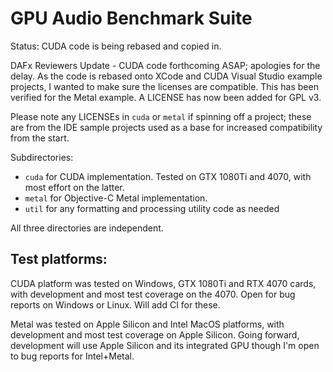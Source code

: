 # GPU Audio Benchmark Suite

Status: CUDA code is being rebased and copied in.

DAFx Reviewers Update - CUDA code forthcoming ASAP; apologies for the delay. As the code is rebased onto XCode and CUDA Visual Studio example projects, I wanted to make sure the licenses are compatible. This has been verified for the Metal example. A LICENSE has now been added for GPL v3. 

Please note any LICENSEs in `cuda` or `metal` if spinning off a project; these are from the IDE sample projects used as a base for increased compatibility from the start.

Subdirectories:

- `cuda` for CUDA implementation. Tested on GTX 1080Ti and 4070, with most effort on the latter.
- `metal` for Objective-C Metal implementation. 
- `util` for any formatting and processing utility code as needed

All three directories are independent.

## Test platforms:

CUDA platform was tested on Windows, GTX 1080Ti and RTX 4070 cards, with development and most test coverage on the 4070. Open for bug reports on Windows or Linux. Will add CI for these.

Metal was tested on Apple Silicon and Intel MacOS platforms, with development and most test coverage on Apple Silicon. Going forward, development will use Apple Silicon and its integrated GPU though I'm open to bug reports for Intel+Metal.
